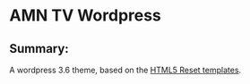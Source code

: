 # AMN TV Wordpress 

## Summary:

A wordpress 3.6 theme, based on the [HTML5 Reset templates](https://github.com/murtaugh/HTML5-Reset). 
